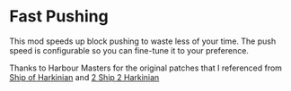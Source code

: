 # Fast Pushing

This mod speeds up block pushing to waste less of your time. The push speed is configurable so you can fine-tune it to your preference.

Thanks to Harbour Masters for the original patches that I referenced from [Ship of Harkinian](https://github.com/HarbourMasters/Shipwright) and [2 Ship 2 Harkinian](https://github.com/HarbourMasters/2ship2harkinian)